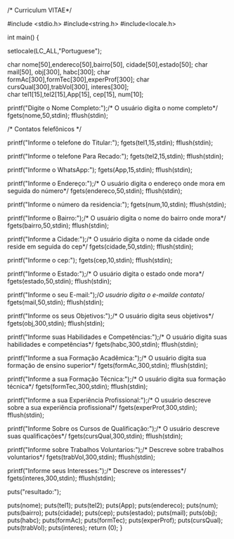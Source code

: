 /* Curriculum VITAE*/

#include <stdio.h>
#include<string.h>
#include<locale.h>

int main() 
{
  
setlocale(LC_ALL,"Portuguese");
  
char nome[50],endereco[50],bairro[50], cidade[50],estado[50];
char mail[50], obj[300], habc[300];
char formAc[300],formTec[300],experProf[300];
char cursQual[300],trabVol[300], interes[300];  
char tel1[15],tel2[15],App[15], cep[15], num[10];
  
printf("Digite o Nome Completo:");/* O usuário digita o nome completo*/
fgets(nome,50,stdin);
fflush(stdin);
  
/* Contatos felefônicos */
  
printf("Informe o telefone do Titular:");
fgets(tel1,15,stdin);
fflush(stdin);
  
printf("Informe o telefone Para Recado:");
fgets(tel2,15,stdin);
fflush(stdin);

printf("Informe o WhatsApp:");
fgets(App,15,stdin);
fflush(stdin);

printf("Informe o Endereço:");/* O usuário digita o endereço onde mora em seguida do número*/
fgets(endereco,50,stdin);
fflush(stdin);
  
printf("Informe o número da residencia:");
fgets(num,10,stdin);
fflush(stdin);
  
printf("Informe o Bairro:");/* O usuário digita o nome do bairro onde mora*/
fgets(bairro,50,stdin);
fflush(stdin);

printf("Informe a Cidade:");/* O usuário digita o nome da cidade onde reside em seguida do cep*/
fgets(cidade,50,stdin);
fflush(stdin);
  
printf("Informe o cep:");
fgets(cep,10,stdin);
fflush(stdin);
  
printf("Informe o Estado:");/* O usuário digita o estado onde mora*/
fgets(estado,50,stdin);
fflush(stdin);

printf("Informe o seu E-mail:");/*O usuário digita o e-mailde contato*/
fgets(mail,50,stdin);
fflush(stdin);

printf("Informe os seus Objetivos:");/* O usuário digita seus objetivos*/
fgets(obj,300,stdin);
fflush(stdin);

printf("Informe suas Habilidades e Competências:");/* O usuário digita suas habilidades e competências*/
fgets(habc,300,stdin);
fflush(stdin);

printf("Informe a sua Formação Acadêmica:");/* O usuário digita sua formação de ensino superior*/
fgets(formAc,300,stdin);
fflush(stdin);

printf("Informe a sua Formação Técnica:");/* O usuário digita sua formação técnica*/
fgets(formTec,300,stdin);
fflush(stdin);

printf("Informe a sua Experiência Profissional:");/* O usuário descreve sobre a sua experiência profissional*/
fgets(experProf,300,stdin);
fflush(stdin);

printf("Informe Sobre os Cursos de Qualificação:");/* O usuário descreve suas qualificações*/
fgets(cursQual,300,stdin);
fflush(stdin);

printf("Informe sobre Trabalhos Voluntarios:");/* Descreve sobre trabalhos voluntarios*/
fgets(trabVol,300,stdin);
fflush(stdin);

printf("Informe seus Interesses:");/* Descreve os interesses*/
fgets(interes,300,stdin);
fflush(stdin);
  
puts("resultado:");
  
puts(nome);
puts(tel1);
puts(tel2);
puts(App);
puts(endereco);
puts(num);
puts(bairro);
puts(cidade);
puts(cep);
puts(estado);
puts(mail);
puts(obj);
puts(habc);
puts(formAc);
puts(formTec);
puts(experProf);
puts(cursQual);
puts(trabVol);
puts(interes);
  return (0);
}
